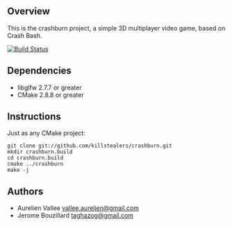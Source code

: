 Overview
---------
This is the crashburn project, a simple 3D multiplayer video game, 
based on Crash Bash.

[![Build Status](https://drone.io/github.com/killstealers/crashburn/status.png)](https://drone.io/github.com/killstealers/crashburn/latest)

Dependencies
------------
- libglfw 2.7.7 or greater
- CMake 2.8.8 or greater

Instructions
------------
Just as any CMake project:

    git clone git://github.com/killstealers/crashburn.git
    mkdir crashburn.build
    cd crashburn.build
    cmake ../crashburn
    make -j

Authors
-------
- Aurelien Vallee <vallee.aurelien@gmail.com>
- Jerome Bouzillard <taghazog@gmail.com>
